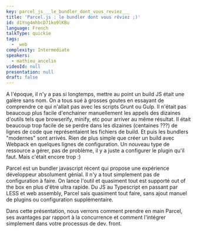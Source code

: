 ```yaml
---
key: parcel_js___le_bundler_dont_vous_reviez___
title: 'Parcel.js : le bundler dont vous rêviez ;)'
id: d1Yng4mhbcD71ko9lKBu
language: French
talkType: quickie
tags:
  - _web
complexity: Intermediate
speakers:
  - mathieu_ancelin
videoId: null
presentation: null
draft: false
---
```

A l'époque, il n'y a pas si longtemps, mettre au point un build JS était une galère sans nom. On a tous sué à grosses goutes en essayant de comprendre ce qui n'allait pas avec les scripts Grunt ou Gulp. Il n'était pas beaucoup plus facile d'enchainer manuellement les appels des dizaines d'outils tels que browserify, minify, etc pour arriver au même résultat. Il était beaucoup trop facile de se perdre dans les dizaines (centaines ???) de lignes de code que représentaient les fichiers de build. Et puis les bundlers "modernes" sont arrivés. Rien de plus simple que créer un build avec Webpack en quelques lignes de configuration. Un nouveau type de ressource a gérer, pas de problème, il y a juste a configurer le plugin qu'il faut. Mais c'était encore trop :)


Parcel est un bundler javascript récent qui propose une expérience développeur absolument génial. Il n'y a tout simplement pas de configuration à faire. On lance l'outil et quasiment tout est supporté out of the box en plus d'être ultra rapide. Du JS au Typescript en passant par LESS et web assembly, Parcel sais quasiment tout faire, sans ajout manuel de plugins ou configuration supplémentaire.


Dans cette présentation, nous verrons comment prendre en main Parcel, ses avantages par rapport à la concurrence et comment l'intégrer simplement dans votre processus de dev. front.